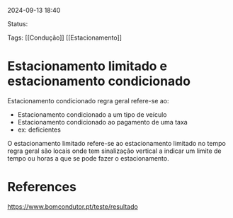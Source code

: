 2024-09-13 18:40

Status: 

Tags: [[Condução]] [[Estacionamento]]

# Estacionamento limitado e estacionamento condicionado

Estacionamento condicionado regra geral refere-se ao:
- Estacionamento condicionado a um tipo de veículo
- Estacionamento condicionado ao pagamento de uma taxa
- ex: deficientes

O estacionamento limitado refere-se ao estacionamento limitado no tempo regra geral são locais onde tem sinalização vertical a indicar um limite de tempo ou horas a que se pode fazer o estacionamento.

# References

https://www.bomcondutor.pt/teste/resultado